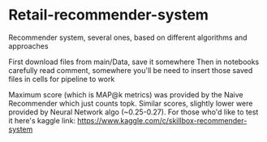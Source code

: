 # Retail-recommender-system
Recommender system, several ones, based on different algorithms and approaches

First download files from main/Data, save it somewhere
Then in notebooks carefully read comment, somewhere you'll be need to insert those saved files in cells for pipeline to work

Maximum score (which is MAP@k metrics) was provided by the Naive Recommender which just counts topk. Similar scores, slightly lower were provided by Neural Network algo (~0.25-0.27).
For those who'd like to test it here's kaggle link: https://www.kaggle.com/c/skillbox-recommender-system

